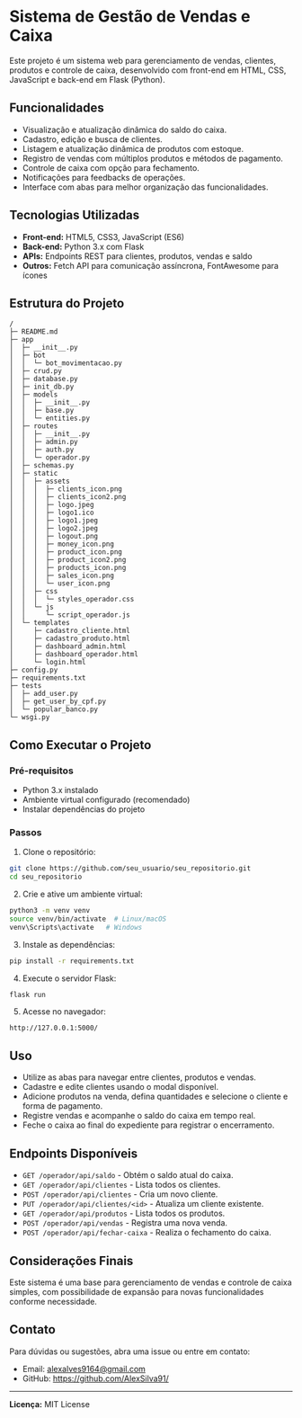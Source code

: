 
# Sistema de Gestão de Vendas e Caixa

Este projeto é um sistema web para gerenciamento de vendas, clientes, produtos e controle de caixa, desenvolvido com front-end em HTML, CSS, JavaScript e back-end em Flask (Python).

## Funcionalidades

- Visualização e atualização dinâmica do saldo do caixa.
- Cadastro, edição e busca de clientes.
- Listagem e atualização dinâmica de produtos com estoque.
- Registro de vendas com múltiplos produtos e métodos de pagamento.
- Controle de caixa com opção para fechamento.
- Notificações para feedbacks de operações.
- Interface com abas para melhor organização das funcionalidades.

## Tecnologias Utilizadas

- **Front-end:** HTML5, CSS3, JavaScript (ES6)
- **Back-end:** Python 3.x com Flask
- **APIs:** Endpoints REST para clientes, produtos, vendas e saldo
- **Outros:** Fetch API para comunicação assíncrona, FontAwesome para ícones

## Estrutura do Projeto

```
/
├─ README.md
├─ app
│  ├─ __init__.py
│  ├─ bot
│  │  └─ bot_movimentacao.py
│  ├─ crud.py
│  ├─ database.py
│  ├─ init_db.py
│  ├─ models
│  │  ├─ __init__.py
│  │  ├─ base.py
│  │  └─ entities.py
│  ├─ routes
│  │  ├─ __init__.py
│  │  ├─ admin.py
│  │  ├─ auth.py
│  │  └─ operador.py
│  ├─ schemas.py
│  ├─ static
│  │  ├─ assets
│  │  │  ├─ clients_icon.png
│  │  │  ├─ clients_icon2.png
│  │  │  ├─ logo.jpeg
│  │  │  ├─ logo1.ico
│  │  │  ├─ logo1.jpeg
│  │  │  ├─ logo2.jpeg
│  │  │  ├─ logout.png
│  │  │  ├─ money_icon.png
│  │  │  ├─ product_icon.png
│  │  │  ├─ product_icon2.png
│  │  │  ├─ products_icon.png
│  │  │  ├─ sales_icon.png
│  │  │  └─ user_icon.png
│  │  ├─ css
│  │  │  └─ styles_operador.css
│  │  └─ js
│  │     └─ script_operador.js
│  └─ templates
│     ├─ cadastro_cliente.html
│     ├─ cadastro_produto.html
│     ├─ dashboard_admin.html
│     ├─ dashboard_operador.html
│     └─ login.html
├─ config.py
├─ requirements.txt
├─ tests
│  ├─ add_user.py
│  ├─ get_user_by_cpf.py
│  └─ popular_banco.py
└─ wsgi.py
```

## Como Executar o Projeto

### Pré-requisitos

- Python 3.x instalado
- Ambiente virtual configurado (recomendado)
- Instalar dependências do projeto

### Passos

1. Clone o repositório:

```bash
git clone https://github.com/seu_usuario/seu_repositorio.git
cd seu_repositorio
```

2. Crie e ative um ambiente virtual:

```bash
python3 -m venv venv
source venv/bin/activate  # Linux/macOS
venv\Scripts\activate   # Windows
```

3. Instale as dependências:

```bash
pip install -r requirements.txt
```

4. Execute o servidor Flask:

```bash
flask run
```

5. Acesse no navegador:

```
http://127.0.0.1:5000/
```

## Uso

- Utilize as abas para navegar entre clientes, produtos e vendas.
- Cadastre e edite clientes usando o modal disponível.
- Adicione produtos na venda, defina quantidades e selecione o cliente e forma de pagamento.
- Registre vendas e acompanhe o saldo do caixa em tempo real.
- Feche o caixa ao final do expediente para registrar o encerramento.

## Endpoints Disponíveis

- `GET /operador/api/saldo` - Obtém o saldo atual do caixa.
- `GET /operador/api/clientes` - Lista todos os clientes.
- `POST /operador/api/clientes` - Cria um novo cliente.
- `PUT /operador/api/clientes/<id>` - Atualiza um cliente existente.
- `GET /operador/api/produtos` - Lista todos os produtos.
- `POST /operador/api/vendas` - Registra uma nova venda.
- `POST /operador/api/fechar-caixa` - Realiza o fechamento do caixa.

## Considerações Finais

Este sistema é uma base para gerenciamento de vendas e controle de caixa simples, com possibilidade de expansão para novas funcionalidades conforme necessidade.

## Contato

Para dúvidas ou sugestões, abra uma issue ou entre em contato:

- Email: <alexalves9164@gmail.com>
- GitHub: <https://github.com/AlexSilva91/>

---

**Licença:** MIT License
